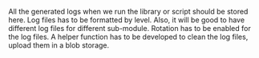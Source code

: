 All the generated logs when we run the library or script should be stored here. Log files has to be formatted by level. Also, it will be good to have different log files for different sub-module. Rotation has to be enabled for the log files. A helper function has to be developed to clean the log files, upload them in a blob storage.